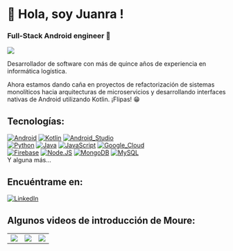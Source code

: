 # 👋 Hola, soy Juanra ! 
### Full-Stack Android engineer 🤖 

<img src="https://es.wikipedia.org/wiki/Clint_Eastwood#/media/Archivo:Clint_Eastwood_at_2010_New_York_Film_Festival.jpg" />

Desarrollador de software con más de quince años de experiencia en informática logística.

Ahora estamos dando caña en proyectos de refactorización de sistemas monolíticos hacia arquitecturas de microservicios y desarrollando interfaces nativas de Android utilizando Kotlin. ¡Flipas! 😁  

## Tecnologías:
[![Android](https://img.shields.io/badge/Android-3DDC84?style=for-the-badge&logo=android&logoColor=white&labelColor=101010)]()
[![Kotlin](https://img.shields.io/badge/Kotlin-0095D5?style=for-the-badge&logo=kotlin&logoColor=white&labelColor=101010)]()
[![Android_Studio](https://img.shields.io/badge/Android_Studio-3DDC84?style=for-the-badge&logo=android-studio&logoColor=white&labelColor=101010)]()
</br>
[![Python](https://img.shields.io/badge/Python-yellow?style=for-the-badge&logo=python&logoColor=white&labelColor=101010)]()
[![Java](https://img.shields.io/badge/Java-007396?style=for-the-badge&logo=java&logoColor=white&labelColor=101010)]()
[![JavaScript](https://img.shields.io/badge/JavaScript-F7DF1E?style=for-the-badge&logo=javascript&logoColor=white&labelColor=101010)]()
[![Google_Cloud](https://img.shields.io/badge/Google_Cloud-4285F4?style=for-the-badge&logo=googlecloud&logoColor=white&labelColor=101010)]()
</br>
[![Firebase](https://img.shields.io/badge/Firebase-FFCA28?style=for-the-badge&logo=firebase&logoColor=white&labelColor=101010)]()
[![Node.JS](https://img.shields.io/badge/Node.JS-339933?style=for-the-badge&logo=node.js&logoColor=white&labelColor=101010)]()
[![MongoDB](https://img.shields.io/badge/MongoDB-47A248?style=for-the-badge&logo=mongodb&logoColor=white&labelColor=101010)]()
[![MySQL](https://img.shields.io/badge/MySQL-4479A1?style=for-the-badge&logo=mysql&logoColor=white&labelColor=101010)]()
</br>
Y alguna más...

## Encuéntrame en:

[![LinkedIn](https://img.shields.io/badge/LinkedIn-jrgavilanes-0077B5?style=for-the-badge&logo=linkedin&logoColor=white&labelColor=101010)](https://www.linkedin.com/in/juan-ramón-gavilanes-sánchez-50b3ba167)

## Algunos videos de introducción de Moure:

<table style="width:100%">
<tr>
  <td>
    <a href="https://youtu.be/BQaxPwZWboA">
    <img src="http://i3.ytimg.com/vi/BQaxPwZWboA/maxresdefault.jpg">
    </a>
  </td>
  <td>
    <a href="https://youtu.be/ebQphhLpJG0">
    <img src="http://i3.ytimg.com/vi/ebQphhLpJG0/maxresdefault.jpg">
    </a>
  </td>
  <td>
    <a href="https://youtu.be/Kp4Mvapo5kc">
    <img src="http://i3.ytimg.com/vi/Kp4Mvapo5kc/maxresdefault.jpg">
    </a>
  </td>
  </tr>
</table>
